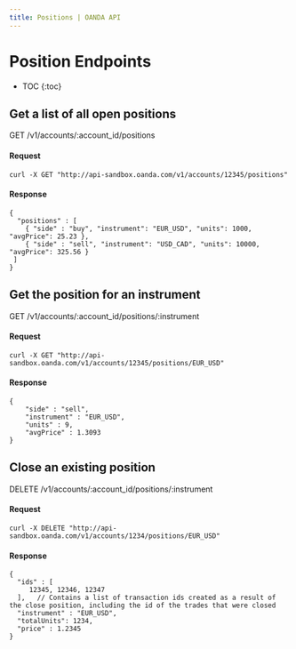 ```yaml
---
title: Positions | OANDA API
---
```


# Position Endpoints

* TOC
{:toc}


## Get a list of all open positions
GET /v1/accounts/:account_id/positions 

#### Request
    curl -X GET "http://api-sandbox.oanda.com/v1/accounts/12345/positions"

#### Response
    {
      "positions" : [
        { "side" : "buy", "instrument": "EUR_USD", "units": 1000, "avgPrice": 25.23 },
        { "side" : "sell", "instrument": "USD_CAD", "units": 10000, "avgPrice": 325.56 }
     ]
    }



## Get the position for an instrument
GET /v1/accounts/:account_id/positions/:instrument

#### Request
    curl -X GET "http://api-sandbox.oanda.com/v1/accounts/12345/positions/EUR_USD"

#### Response
    {
        "side" : "sell",
        "instrument" : "EUR_USD",
        "units" : 9,
        "avgPrice" : 1.3093
    }


## Close an existing position 
DELETE /v1/accounts/:account_id/positions/:instrument

#### Request
    curl -X DELETE "http://api-sandbox.oanda.com/v1/accounts/1234/positions/EUR_USD"

#### Response
    {
      "ids" : [
         12345, 12346, 12347
      ],   // Contains a list of transaction ids created as a result of the close position, including the id of the trades that were closed
      "instrument" : "EUR_USD",
      "totalUnits": 1234,
      "price" : 1.2345
    }


